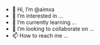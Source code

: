 - 👋 Hi, I’m @aimxa
- 👀 I’m interested in ...
- 🌱 I’m currently learning ...
- 💞️ I’m looking to collaborate on ...
- 📫 How to reach me ...

<!---
aimxa/aimxa is a ✨ special ✨ repository because its `README.md` (this file) appears on your GitHub profile.
You can click the Preview link to take a look at your changes.
--->
